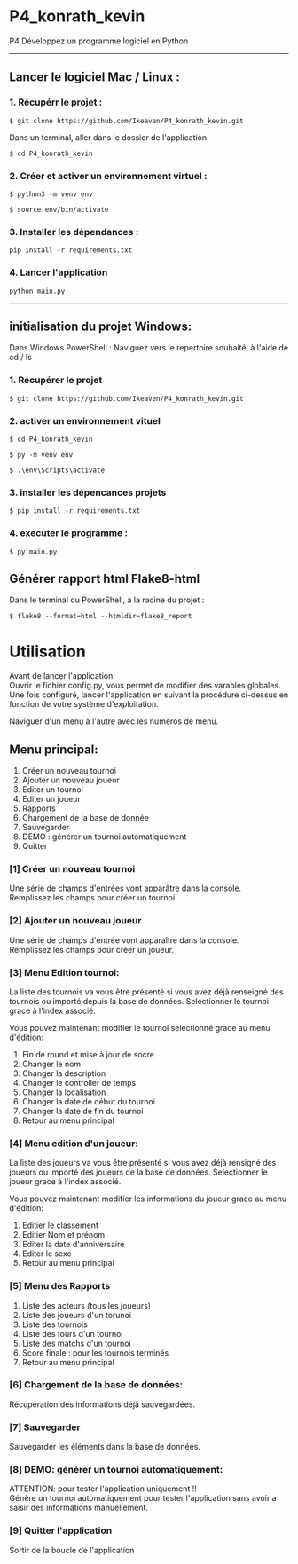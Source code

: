 # P4_konrath_kevin

P4 Développez un programme logiciel en Python

____
## Lancer le logiciel Mac / Linux :


### 1. Récupérr le projet :

`$ git clone https://github.com/Ikeaven/P4_konrath_kevin.git`


Dans un terminal, aller dans le dossier de l'application.

`$ cd P4_konrath_kevin`
### 2. Créer et activer un environnement virtuel :

`$ python3 -m venv env`

`$ source env/bin/activate`

### 3. Installer les dépendances :

`pip install -r requirements.txt`

### 4. Lancer l'application

`python main.py`


____
## initialisation du projet Windows:

Dans Windows PowerShell : Naviguez vers le repertoire souhaité, à l'aide de cd / ls

### 1. Récupérer le projet

`$ git clone https://github.com/Ikeaven/P4_konrath_kevin.git`

### 2. activer un environnement vituel

`$ cd P4_konrath_kevin`

`$ py -m venv env`

`$ .\env\Scripts\activate`

### 3. installer les dépencances projets

`$ pip install -r requirements.txt`

### 4. executer le programme :

`$ py main.py`

## Générer rapport html Flake8-html

Dans le terminal ou PowerShell, à la racine du projet :

`$ flake8 --format=html --htmldir=flake8_report`
<br/>
# Utilisation

Avant de lancer l'application. <br/>
Ouvrir le fichier config.py, vous permet de modifier des varables globales. Une fois configuré, lancer l'application en suivant la procédure ci-dessus en fonction de votre système d'exploitation.

Naviguer d'un menu à l'autre avec les numéros de menu.
## Menu principal:
1. Créer un nouveau tournoi
2. Ajouter un nouveau joueur
3. Editer un tournoi
4. Editer un joueur
5. Rapports
6. Chargement de la base de donnée
7. Sauvegarder
8. DEMO : générer un tournoi automatiquement
9. Quitter

### [1] Créer un nouveau tournoi
Une série de champs d'entrées vont apparâtre dans la console. <br/>
Remplissez les champs pour créer un tournoi

### [2] Ajouter un nouveau joueur
Une série de champs d'entrée vont apparaître dans la console. <br/>
Remplissez les champs pour créer un joueur.
### [3] Menu Edition tournoi:
La liste des tournois va vous être présenté si vous avez déjà renseigné des tournois ou importé depuis la base de données.
Selectionner le tournoi grace à l'index associé.

Vous pouvez maintenant modifier le tournoi selectionné grace au menu d'édition:
1. Fin de round et mise à jour de socre
2. Changer le nom
3. Changer la description
4. Changer le controller de temps
5. Changer la localisation
6. Changer la date de début du tournoi
7. Changer la date de fin du tournoi
8. Retour au menu principal

### [4] Menu edition d'un joueur:
La liste des joueurs va vous être présenté si vous avez déjà rensigné des joueurs ou importé des joueurs de la base de données.
Selectionner le joueur grace à l'index associé.

Vous pouvez maintenant modifier les informations du joueur grace au menu d'édition:
1. Editier le classement
2. Editier Nom et prénom
3. Editer la date d'anniversaire
4. Editer le sexe
5. Retour au menu principal

### [5] Menu des Rapports
1. Liste des acteurs (tous les joueurs)
2. Liste des joueurs d'un torunoi
3. Liste des tournois
4. Liste des tours d'un tournoi
5. Liste des matchs d'un tournoi
6. Score finale : pour les tournois terminés
7. Retour au menu principal

### [6] Chargement de la base de données:

Récupération des informations déjà sauvegardées.

### [7] Sauvegarder
Sauvegarder les éléments dans la base de données.

### [8] DEMO: générer un tournoi automatiquement:
ATTENTION: pour tester l'application uniquement !! <br/>
Génère un tournoi automatiquement pour tester l'application sans avoir a saisir des informations manuellement.

### [9] Quitter l'application
Sortir de la boucle de l'application
